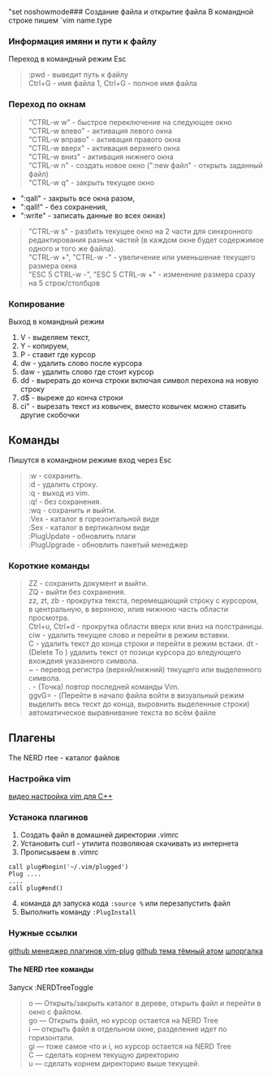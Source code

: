 
"set noshowmode### Создание файла и открытие файла
В командной строке пишем `vim name.type  

### Информация имяни и пути к файлу    
Переход в командный режим Esc

> :pwd - выведит путь к файлу  
> Ctrl+G - имя файла
> 1, Ctrl+G - полное имя файла    

### Переход по окнам
> "CTRL-w w" - быстрое переключение на следующее окно       
> "CTRL-w влево" - активация левого окна    
> "CTRL-w вправо" - активация правого окна    
> "CTRL-w вверх" - активация верхнего окна    
> "CTRL-w вниз" - активация нижнего окна    
> "CTRL-w n" - создать новое окно (":new файл" - открыть заданный файл)    
> "CTRL-w q" - закрыть текущее окно     
* ":qall" - закрыть все окна разом, 
* ":qall!" - без сохранения, 
* ":write" - записать данные во всех  окнах)    
> "CTRL-w s" - разбить текущее окно на 2 части для синхронного редактирования разных частей (в каждом окне будет содержимое одного и того же файла).    
> "CTRL-w +", "CTRL-w -" - увеличение или уменьшение текущего размера окна    
> "ESC 5 CTRL-w -", "ESC 5 CTRL-w +" - изменение размера сразу на 5 строк/столбцов    

### Копирование
Выход в командный режим

1. V - выделяем текст,   
2. Y - копируем,    
3. P - ставит где курсор    
4. dw - удалить слово после курсора    
5. daw - удалить слово  где стоит курсор 
6. dd -  вырерать до конча строки включая символ перехона на новую строку   
7. d$ - выреже  до конча строки
6. ci" - вырезать текст из  ковычек, вместо ковычек можно ставить другие скобочки    


## Команды
Пишутся в командном режиме вход через Esc    
> :w - сохранить.   
> :d - удалить строку.    
> :q - выход из vim.   
> :q! - без  сохранения.   
> :wq - сохранить  и выйти.  
> :Vex - каталог в горезонтальной виде    
> :Sex - каталог в вертикалном виде    
> :PlugUpdate - обновлить плаги     
> :PlugUpgrade - обновлить пакетый менеджер

### Короткие команды
> ZZ - сохранить документ и выйти.    
> ZQ - выйти без сохранения.    
> zz, zt, zb - прокрутка текста, перемещающий строку с курсором, в центральную, в верхнюю, илив нижнюю часть области просмотра.       
> Ctrl+u, Ctrl+d - прокрутка области вверх или вниз на полстраницы.       
> ciw - удалить текущее слово и перейти в режим вставки.       
> C - удалить текст до конца строки и перейти в режим встаки.
> dt<char>  - (Delete To <character>) удалить текст от позици курсора до вледующего вхождеия указанного символа.         
> ~ - перевод регистра (верхнй/нижний) тякущего или выделенного символа.          
> . - (Точка) повтор последней команды Vim.        
> ggvG= - (Перейти в начало файла войти в визуальный режим выделить весь тескт до конца, выровнить  выделенные строки)
автоматическое выравнивание текста во всём файле          

## Плагены
The NERD rtee - каталог файлов

### Настройка vim
[видео настройка vim для С++ ](https://www.youtube.com/watch?v=gaxQoucrWrk)

### Устанока плагинов

1. Cоздать файл в домашней директории .vimrc   
2. Установить curl - утилита позволяюая скачивать из интернета
3. Прописываем в .vimrc  
~~~ 
call plug#begin('~/.vim/plugged')
Plug ....
....
call plug#end()
~~~
4. команда дл запуска кода `:source %` или перезапустить файл
5. Выполнить команду `:PlugInstall`   


### Нужные ссылки
[github менеджер плагинов vim-plug](https://github.com/junegunn/vim-plug)
[github тема тёмный атом](https://github.com/joshdick/onedark.vim)
[шпоргалка](https://rtfm.co.ua/vim-poleznye-komandy/)

#### The NERD rtee команды 
 Запуск :NERDTreeToggle     
> o — Открыть/закрыть каталог в дереве, открыть файл и перейти в окно с файлом.     
> go — Открыть файл, но курсор остается на NERD Tree     
> i — открыть файл в отдельном окне, разделение идет по горизонтали.      
> gi — тоже самое что и i, но курсор остается на NERD Tree     
> С — сделать корнем текущую директорию     
> u — сделать корнем директорию выше текущей.     
